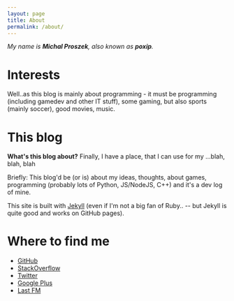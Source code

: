 ```yaml
---
layout: page
title: About
permalink: /about/
---
```


_My name is **Michal Proszek**, also known as **poxip**._

# Interests
Well..as this blog is mainly about programming - it must be programming (including gamedev and other IT stuff),
some gaming, but also sports (mainly soccer), good movies, music.

# This blog
**What's this blog about?**
Finally, I have a place, that I can use for my
...blah, blah, blah

Briefly: This blog'd be (or is) about my ideas,
thoughts, about games, programming (probably lots of Python, JS/NodeJS, C++)
and it's a dev log of mine.

This site is built with [Jekyll](http://jekyllrb.com/) (even if I'm not a big fan of Ruby.. --
but Jekyll is quite good and works on GitHub pages).

# Where to find me
* [GitHub](//github.com/poxip)
* [StackOverflow](//stackoverflow.com/users/2221315/poxip)
* [Twitter](//twitter.com/poxip)
* [Google Plus](//google.com/+MichalProszek)
* [Last FM](//last.fm/poxip)